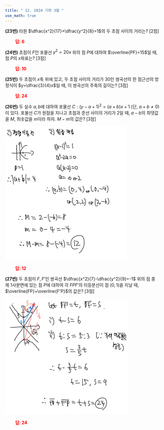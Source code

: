 ```yaml
---
title: " 12. 2024 기하 3월 "
use_math: true
---
```


**(23번)** 타원 $\dfrac{x^2}{17}+\dfrac{y^2}{8}=1$의 두 초점 사이의 거리는? [2점]

**<span style="color: red;">$\qquad$답: $6$</span>**

**(24번)** 초점이 $F$인 포물선 $y^2=20x$ 위의 점 $P$에 대하여 $\overline{PF}=15$일 때, 점 $P$의 $x$좌표는? [3점]

**<span style="color: red;">$\qquad$답: $10$</span>**

**(25번)** 두 초점이 $x$축 위에 있고, 두 초점 사이의 거리가 30인 쌍곡선의 한 점근선의 방정식이 $y=\dfrac{3}{4}x$일 때, 이 쌍곡선의 주축의 길이는? [3점]

**<span style="color: red;">$\qquad$답: $24$</span>**

**(26번)** 두 실수 $a, b$에 대하여 포물선 $C:(y-a+1)^2=(a+b)x+1$ (단, $a+b\ne0$)이 있다. 포물선 $C$가 원점을 지나고 초점과 준선 사이의 거리가 2일 때, $a-b$의 최댓값을 $M$, 최솟값을 $m$이라 하자. $M-m$의 값은? [3점]

<img src="/assets/Pasted image 20240401214030.png"/>

**<span style="color: red;">$\qquad$답: $12$</span>**

**(27번)** 두 초점이 $F, F'$인 쌍곡선 $\dfrac{x^2}{7}-\dfrac{y^2}{9}=-1$ 위의 점 중 제 1사분면에 있는 점 $P$에 대하여 각 $FPF'$의 이등분선이 점 $(0, 1)$을 지날 때, $\overline{FP}+\overline{F'P}$의 값은? [3점]

<img src="/assets/Pasted image 20240401214056.png"/>

**<span style="color: red;">$\qquad$답: $24$</span>**

